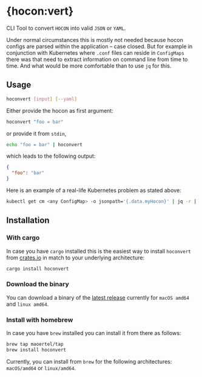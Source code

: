 # {hocon:vert}

CLI Tool to convert `HOCON` into valid `JSON` or `YAML`.

Under normal circumstances this is mostly not needed because hocon configs are parsed 
within the application – case closed. But for example in conjunction with Kubernetes 
where `.conf` files can reside in `ConfigMaps` there was that need to extract information 
on command line from time to time. And what would be more comfortable than to use `jq` 
for this.   

## Usage

```bash 
hoconvert [input] [--yaml]
```

Either provide the hocon as first argument:

```bash 
hoconvert "foo = bar"
```

or provide it from `stdin`, 

```bash
echo "foo = bar" | hoconvert
``` 

which leads to the following output:

```json
{
  "foo": "bar"
}
```

Here is an example of a real-life Kubernetes problem as stated above:

```bash
kubectl get cm <any ConfigMap> -o jsonpath='{.data.myHocon}' | jq -r | hoconvert | jq '.doWhatEverYouWant'
```

## Installation

### With cargo

In case you have `cargo` installed this is the easiest way to install `hoconvert`  from 
[crates.io](https://crates.io/crates/hoconvert) in match to your underlying architecture:

```bash
cargo install hoconvert
```

### Download the binary

You can download a binary of the [latest release](https://github.com/maoertel/hoconvert/releases) 
currently for `macOS amd64` and `linux amd64`.

### Install with homebrew

In case you have `brew` installed you can install it from there as follows:

```bash
brew tap maoertel/tap
brew install hoconvert
```

Currently, you can install from `brew` for the following architectures: `macOS/amd64` or `linux/amd64`.
